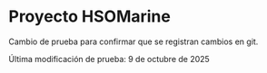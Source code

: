 # Proyecto HSOMarine

Cambio de prueba para confirmar que se registran cambios en git.

Última modificación de prueba: 9 de octubre de 2025
